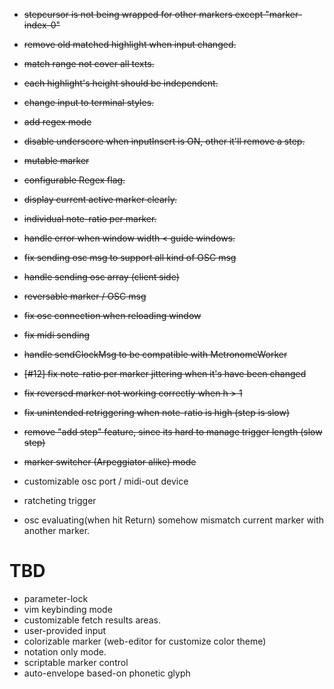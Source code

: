 - ~~stepcursor is not being wrapped for other markers except "marker-index-0"~~
- ~~remove old matched highlight when input changed.~~
- ~~match range not cover all texts.~~
- ~~each highlight's height should be independent.~~
- ~~change input to terminal styles.~~
- ~~add regex mode~~
- ~~disable underscore when inputInsert is ON, other it'll remove a step.~~
- ~~mutable marker~~
- ~~configurable Regex flag.~~
- ~~display current active marker clearly.~~
- ~~individual note-ratio per marker.~~
- ~~handle error when window width < guide windows.~~
- ~~fix sending osc msg to support all kind of OSC msg~~
- ~~handle sending osc array (client side)~~
- ~~reversable marker / OSC msg~~
- ~~fix osc connection when reloading window~~
- ~~fix midi sending~~
- ~~handle sendClockMsg to be compatible with MetronomeWorker~~
- ~~[#12] fix note-ratio per marker jittering when it's have been changed~~
- ~~fix reversed marker not working correctly when h > 1~~
- ~~fix unintended retriggering when note-ratio is high  (step is slow)~~
- ~~remove "add step" feature, since its hard to manage trigger length (slow step)~~
- ~~marker switcher (Arpeggiator alike) mode~~

- customizable osc port / midi-out device
- ratcheting trigger
- osc evaluating(when hit Return) somehow mismatch current marker with another marker.

# TBD
- parameter-lock
- vim keybinding mode
- customizable fetch results areas.
- user-provided input
- colorizable marker (web-editor for customize color theme)
- notation only mode.
- scriptable marker control
- auto-envelope based-on phonetic glyph